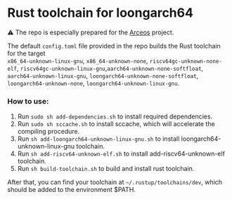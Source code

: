# Rust toolchain for loongarch64

⚠️ The repo is especially prepared for the [Arceos](https://github.com/aoooos/arceos.git) project.

The default `config.toml` file provided in the repo builds the Rust toolchain for the target      
`x86_64-unknown-linux-gnu`, `x86_64-unknown-none`, `riscv64gc-unknown-none-elf`, `riscv64gc-unknown-linux-gnu`,`aarch64-unknown-none-softfloat`, `aarch64-unknown-linux-gnu`, `loongarch64-unknown-none-softfloat`, `loongarch64-unknown-none`, `loongarch64-unknown-linux-gnu`.

### How to use:
1. Run `sudo sh add-dependencies.sh` to install required dependencies.
2. Run `sudo sh sccache.sh` to install sccache, which will accelerate the compiling procedure.
3. Run `sh add-loongarch64-unknown-linux-gnu.sh` to install loongarch64-unknown-linux-gnu toolchain.
4. Run `sh add-riscv64-unknown-elf.sh` to install add-riscv64-unknown-elf toolchain.
5. Run `sh build-toolchain.sh` to build and install rust toolchain.

After that, you can find your toolchain at `~/.rustup/toolchains/dev`, which should be added to the environment $PATH.